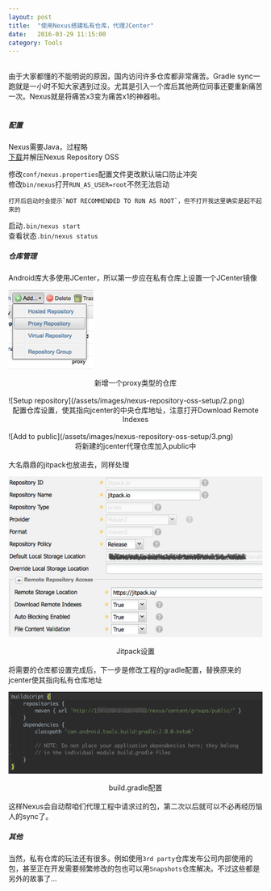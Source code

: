 ```yaml
---
layout: post
title:  "使用Nexus搭建私有仓库，代理JCenter"
date:   2016-03-29 11:15:00
category: Tools
---
```

<br/>
由于大家都懂的不能明说的原因，国内访问许多仓库都非常痛苦。Gradle sync一跑就是一小时不知大家遇到过没。尤其是引入一个库后其他两位同事还要重新痛苦一次。Nexus就是将痛苦x3变为痛苦x1的神器啦。
<br/>
<br/>

##### 配置

Nexus需要Java，过程略    
[下载](http://www.sonatype.com/download-oss-sonatype)并解压Nexus Repository OSS

修改`conf/nexus.properties`配置文件更改默认端口防止冲突    
修改`bin/nexus`打开`RUN_AS_USER=root`不然无法启动    
	
	打开后启动时会提示`NOT RECOMMENDED TO RUN AS ROOT`，但不打开我这里确实是起不起来的

启动`.bin/nexus start`    
查看状态`.bin/nexus status`	

##### 仓库管理

Android库大多使用JCenter，所以第一步应在私有仓库上设置一个JCenter镜像

![Add proxy repository](/assets/images/nexus-repository-oss-setup/1.png)
<center>新增一个proxy类型的仓库</center>
<br/>
![Setup repository](/assets/images/nexus-repository-oss-setup/2.png)
<center>配置仓库设置，使其指向jcenter的中央仓库地址，注意打开Download Remote Indexes</center>
<br/>
![Add to public](/assets/images/nexus-repository-oss-setup/3.png)
<center>将新建的jcenter代理仓库加入public中</center>
<br/>
大名鼎鼎的jitpack也放进去，同样处理

![Jitpack settings](/assets/images/nexus-repository-oss-setup/4.png)
<center>Jitpack设置</center>
<br/>
将需要的仓库都设置完成后，下一步是修改工程的gradle配置，替换原来的jcenter使其指向私有仓库地址

![Jitpack settings](/assets/images/nexus-repository-oss-setup/5.png)
<center>build.gradle配置</center>
<br/>
这样Nexus会自动帮咱们代理工程中请求过的包，第二次以后就可以不必再经历恼人的sync了。

##### 其他

当然，私有仓库的玩法还有很多。例如使用`3rd party`仓库发布公司内部使用的包，甚至正在开发需要频繁修改的包也可以用`Snapshots`仓库解决。不过这些都是另外的故事了...